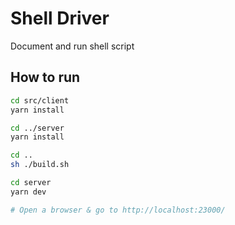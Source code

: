 # Shell Driver

Document and run shell script




## How to run

```sh
cd src/client
yarn install

cd ../server
yarn install

cd ..
sh ./build.sh

cd server
yarn dev

# Open a browser & go to http://localhost:23000/
```